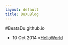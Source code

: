 ```yaml
---
layout: default
title: DuXuBlog
---
```


#BeataDu.github.io

* <span>10 Oct 2014</span> &raquo;[HelloWorld](/_posts/2014-10-08-hello-world.md/)

